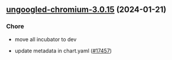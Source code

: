 

## [ungoogled-chromium-3.0.15](https://github.com/truecharts/charts/compare/ungoogled-chromium-3.0.14...ungoogled-chromium-3.0.15) (2024-01-21)

### Chore



- move all incubator to dev

- update metadata in chart.yaml ([#17457](https://github.com/truecharts/charts/issues/17457))